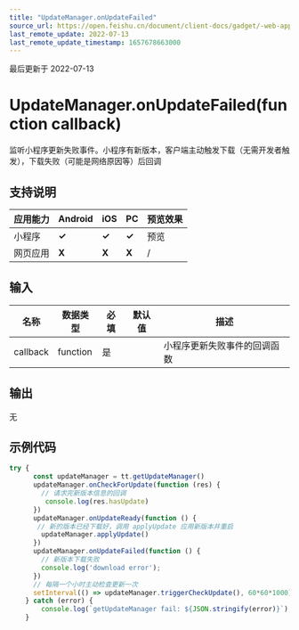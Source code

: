 ```yaml
---
title: "UpdateManager.onUpdateFailed"
source_url: https://open.feishu.cn/document/client-docs/gadget/-web-app-api/update/getUpdateManager/onupdatefailed
last_remote_update: 2022-07-13
last_remote_update_timestamp: 1657678663000
---
```

最后更新于 2022-07-13

# UpdateManager.onUpdateFailed(function callback)

监听小程序更新失败事件。小程序有新版本，客户端主动触发下载（无需开发者触发），下载失败（可能是网络原因等）后回调

## 支持说明

应用能力 | Android | iOS | PC | 预览效果
--- | --- | --- | --- | ---
小程序 | **✓** | **✓** | **✓** | 预览
网页应用 | **X** | **X** | **X** | /

## 输入

名称 | 数据类型 | 必填 | 默认值 | 描述
--- | --- | --- | --- | ---
callback | function | 是 |  | 小程序更新失败事件的回调函数

## 输出
无

## 示例代码
```js
try {
      const updateManager = tt.getUpdateManager()
      updateManager.onCheckForUpdate(function (res) {
      	// 请求完新版本信息的回调
     	 console.log(res.hasUpdate)
      })
      updateManager.onUpdateReady(function () {
       // 新的版本已经下载好，调用 applyUpdate 应用新版本并重启
       	updateManager.applyUpdate()
      })
      updateManager.onUpdateFailed(function () {
     	// 新版本下载失败
      	console.log('download error');
      })
      // 每隔一个小时主动检查更新一次
      setInterval(() => updateManager.triggerCheckUpdate(), 60*60*1000)
	} catch (error) {
	    console.log(`getUpdateManager fail: ${JSON.stringify(error)}`);
	}
```
